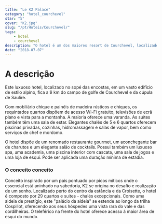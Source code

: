 ```yaml
---
title: "Le K2 Palace"
category: "hotel_courchevel"
star: "5"
cover: "K2.jpg"
slug: "/pt/Hoteis/Courchevel/"
tags:
    - hotel
    - courchevel
description: "O hotel é um dos maiores resort de Courchevel, localizado ao pé das encostas, é composto por várias casas particulares. "
date: "2018-07-07"
--- 
```

 
# A descrição
Este luxuoso hotel, localizado no sopé das encostas, em um vasto edifício de estilo alpino, fica a 9 km do campo de golfe de Courchevel e da cúpula de Saulire.

Com mobiliário chique e painéis de madeira rústicos e chiques, os requintados quartos dispõem de acesso Wi-Fi gratuito, televisões de ecrã plano e vista para a montanha. A maioria oferece uma varanda. As suítes também têm uma sala de estar. Elegantes chalés de 5 e 6 quartos oferecem piscinas privadas, cozinhas, hidromassagem e salas de vapor, bem como serviços de chef e mordomo.

O hotel dispõe de um renomado restaurante gourmet, um aconchegante bar de charutos e um elegante salão de cocktails. Possui também um luxuoso spa, uma academia, uma piscina interior com cascata, uma sala de jogos e uma loja de esqui. Pode ser aplicada uma duração mínima de estadia.


### O conceito conceito
Conceito inspirado por um país pontuado por picos míticos onde o essencial está aninhado na sabedoria, K2 se origina no desafio e realização de um sonho. Localizado perto do centro da estância e da Croisette, o hotel é composto por 29 quartos e suites - chalés excepcionais. Como uma aldeia de prestígio, este "palácio da aldeia" se estende ao longo da trilha Cospillot, oferecendo aos seus hóspedes uma vista rara do vale e das cordilheiras. O teleférico na frente do hotel oferece acesso à maior área de esqui do mundo.